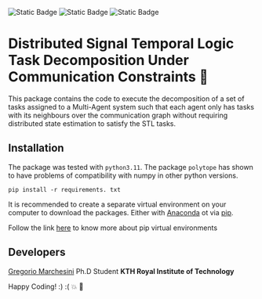 ![Static Badge](https://img.shields.io/badge/signal%20temporal%20logic-formal%20methods-blue) ![Static Badge](https://img.shields.io/badge/KTH-DHSG-Green) ![Static Badge](https://img.shields.io/badge/python-3.11-pink)



# Distributed Signal Temporal Logic Task Decomposition Under Communication Constraints :robot:

This package contains the code to execute the decomposition of a set of tasks assigned to a Multi-Agent system such that each agent only has tasks with its neighbours over the communication graph without requiring distributed state estimation to satisfy the STL tasks.


## Installation
The package was tested with `python3.11`. The package `polytope` has shown to have problems of compatibility with numpy in other python versions.

```
pip install -r requirements. txt
```
It is recommended to create a separate virtual environment on your computer to download the packages. Either with [Anaconda](https://conda.io/projects/conda/en/latest/user-guide/tasks/manage-environments.html)  ot via [pip](https://packaging.python.org/en/latest/guides/installing-using-pip-and-virtual-environments/).

Follow the link [here](https://packaging.python.org/en/latest/guides/installing-using-pip-and-virtual-environments/) to know more about pip virtual environments


## Developers
[Gregorio Marchesini](mailto:gremar@kth.se?subject=[GitHub]%20distributed%20stl%20decomposition%20code) Ph.D Student **KTH Royal Institute of Technology**


Happy Coding! :) :( :boom: :rocket: 